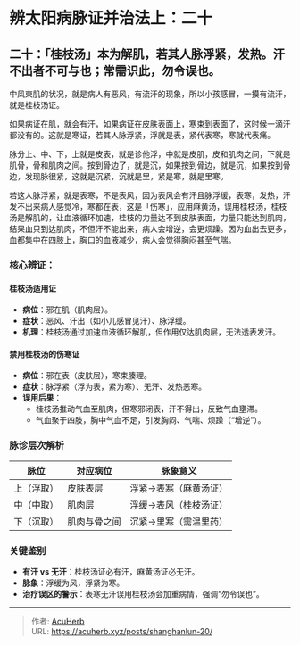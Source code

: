 # 辨太阳病脉证并治法上：二十


## 二十：「桂枝汤」本为解肌，若其人脉浮紧，发热。汗不出者不可与也；常需识此，勿令误也。

<!--more-->

中风東肌的状况，就是病人有恶风，有流汗的现象，所以小孩感冒，一摸有流汗，就是桂枝汤证。

如果病证在肌，就会有汗，如果病证在皮肤表面上，寒束到表面了，这时候一滴汗都没有的。这就是寒证，若其人脉浮紧，浮就是表，紧代表寒，寒就代表痛。

脉分上、中、下，上就是皮表，就是诊他浮，中就是皮肌，皮和肌肉之间，下就是肌骨，骨和肌肉之间。按到骨边了，就是沉，如果按到骨边，就是沉，如果按到骨边，发现脉很紧，这就是沉紧，沉就是里，紧是寒，就是里寒。

若这人脉浮紧，就是表寒，不是表风，因为表风会有汗且脉浮缓，表寒，发热，汗发不出来病人感觉冷，寒都在表，这是「伤寒」，应用麻黄汤，误用桂枝汤，桂枝汤是解肌的，让血液循环加速，桂枝的力量达不到皮肤表面，力量只能达到肌肉，结果血只到达肌肉，不但汗不能出来，病人会增逆，会更烦躁。因为血出去更多，血都集中在四肢上，胸口的血液减少，病人会觉得胸闷甚至气喘。

### 核心辨证：

#### 桂枝汤适用证  
- **病位**：邪在肌（肌肉层）。  
- **症状**：恶风、汗出（如小儿感冒见汗）、脉浮缓。  
- **机理**：桂枝汤通过加速血液循环解肌，但作用仅达肌肉层，无法透表发汗。  

#### 禁用桂枝汤的伤寒证  
- **病位**：邪在表（皮肤层），寒束腠理。  
- **症状**：脉浮紧（浮为表，紧为寒）、无汗、发热恶寒。  
- **误用后果**：  
  - 桂枝汤推动气血至肌肉，但寒邪闭表，汗不得出，反致气血壅滞。  
  - 气血聚于四肢，胸中气血不足，引发胸闷、气喘、烦躁（“增逆”）。  

### 脉诊层次解析  

| 脉位         | 对应病位       | 脉象意义               |
|--------------|----------------|------------------------|
| 上（浮取）   | 皮肤表层       | 浮紧→表寒（麻黄汤证）  |
| 中（中取）   | 肌肉层         | 浮缓→表风（桂枝汤证）  |
| 下（沉取）   | 肌肉与骨之间   | 沉紧→里寒（需温里药）  |

### 关键鉴别  
- **有汗 vs 无汗**：桂枝汤证必有汗，麻黄汤证必无汗。  
- **脉象**：浮缓为风，浮紧为寒。  
- **治疗误区的警示**：表寒无汗误用桂枝汤会加重病情，强调“勿令误也”。  

---

> 作者: [AcuHerb](https://acuherb.xyz)  
> URL: https://acuherb.xyz/posts/shanghanlun-20/  


